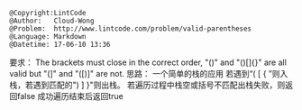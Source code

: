 ```
@Copyright:LintCode
@Author:   Cloud-Wong
@Problem:  http://www.lintcode.com/problem/valid-parentheses
@Language: Markdown
@Datetime: 17-06-10 13:36
```

要求：
The brackets must close in the correct order, "()" and "()[]{}" are all valid but "(]" and "([)]" are not.
思路：
一个简单的栈的应用
若遇到“( [ { ”则入栈，若遇到匹配的") ] }"则出栈。
若遍历过程中栈空或括号不匹配出栈失败，则返回false
成功遍历结束后返回true


